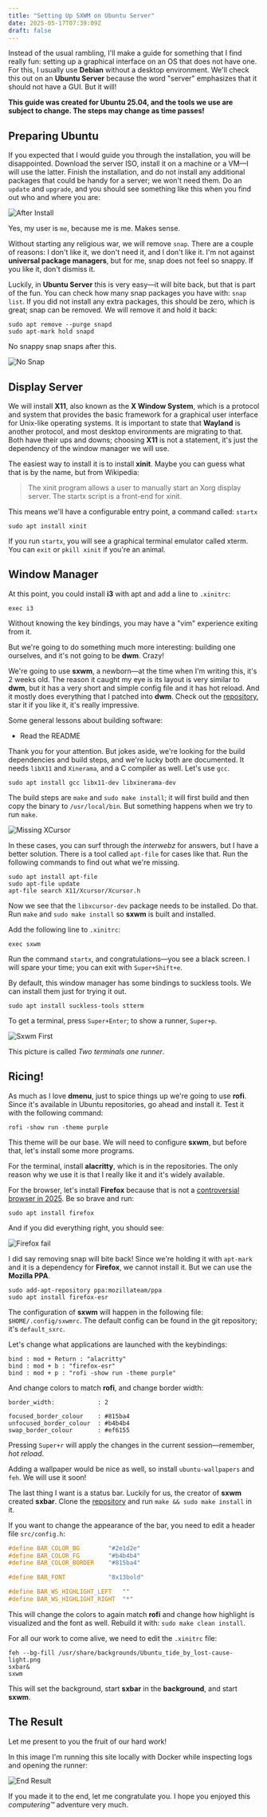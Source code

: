 ```yaml
---
title: "Setting Up SXWM on Ubuntu Server"
date: 2025-05-17T07:39:09Z
draft: false
---
```


Instead of the usual rambling, I'll make a guide for something that I find really fun: setting up a graphical interface on an OS that does not have one. For this, I usually use **Debian** without a desktop environment. We'll check this out on an **Ubuntu Server** because the word "server" emphasizes that it should not have a GUI. But it will!

<!--more-->

**This guide was created for Ubuntu 25.04, and the tools we use are subject to change. The steps may change as time passes!**

## Preparing Ubuntu

If you expected that I would guide you through the installation, you will be disappointed. Download the server ISO, install it on a machine or a VM—I will use the latter. Finish the installation, and do not install any additional packages that could be handy for a server; we won't need them. Do an `update` and `upgrade`, and you should see something like this when you find out who and where you are:

![After Install](after-install.png)

Yes, my user is `me`, because me is me. Makes sense.

Without starting any religious war, we will remove `snap`. There are a couple of reasons: I don't like it, we don't need it, and I don't like it. I'm not against **universal package managers**, but for me, snap does not feel so snappy. If you like it, don't dismiss it.

Luckily, in **Ubuntu Server** this is very easy—it will bite back, but that is part of the fun. You can check how many snap packages you have with: `snap list`. If you did not install any extra packages, this should be zero, which is great; snap can be removed. We will remove it and hold it back:

```shell
sudo apt remove --purge snapd
sudo apt-mark hold snapd
```

No snappy snap snaps after this.

![No Snap](no-snap.png)

## Display Server

We will install **X11**, also known as the **X Window System**, which is a protocol and system that provides the basic framework for a graphical user interface for Unix-like operating systems. It is important to state that **Wayland** is another protocol, and most desktop environments are migrating to that. Both have their ups and downs; choosing **X11** is not a statement, it's just the dependency of the window manager we will use.

The easiest way to install it is to install **xinit**. Maybe you can guess what that is by the name, but from Wikipedia:

> The xinit program allows a user to manually start an Xorg display server. The startx script is a front-end for xinit.

This means we'll have a configurable entry point, a command called: `startx`

```shell
sudo apt install xinit
```

If you run `startx`, you will see a graphical terminal emulator called xterm. You can `exit` or `pkill xinit` if you're an animal.

## Window Manager

At this point, you could install **i3** with apt and add a line to `.xinitrc`:

```shell
exec i3
```

Without knowing the key bindings, you may have a "vim" experience exiting from it.

But we're going to do something much more interesting: building one ourselves, and it's not going to be **dwm**. Crazy!

We're going to use **sxwm**, a newborn—at the time when I'm writing this, it's 2 weeks old. The reason it caught my eye is its layout is very similar to **dwm**, but it has a very short and simple config file and it has hot reload. And it mostly does everything that I patched into **dwm**. Check out the [repository](https://github.com/uint23/sxwm), star it if you like it, it's really impressive.

Some general lessons about building software:

- Read the README

Thank you for your attention. But jokes aside, we're looking for the build dependencies and build steps, and we're lucky both are documented. It needs `libX11` and `Xinerama`, and a C compiler as well. Let's use `gcc`.

```shell
sudo apt install gcc libx11-dev libxinerama-dev
```

The build steps are `make` and `sudo make install`; it will first build and then copy the binary to `/usr/local/bin`. But something happens when we try to run `make`.

![Missing XCursor](missing-xcursor.png)

In these cases, you can surf through the _interwebz_ for answers, but I have a better solution. There is a tool called `apt-file` for cases like that. Run the following commands to find out what we're missing.

```shell
sudo apt install apt-file
sudo apt-file update
apt-file search X11/Xcursor/Xcursor.h
```

Now we see that the `libxcursor-dev` package needs to be installed. Do that. Run `make` and `sudo make install` so **sxwm** is built and installed.

Add the following line to `.xinitrc`:

```shell
exec sxwm
```

Run the command `startx`, and congratulations—you see a black screen. I will spare your time; you can exit with `Super+Shift+e`.

By default, this window manager has some bindings to suckless tools. We can install them just for trying it out.

```shell
sudo apt install suckless-tools stterm
```

To get a terminal, press `Super+Enter`; to show a runner, `Super+p`.

![Sxwm First](sxwm-first.png)

This picture is called _Two terminals one runner_.

## Ricing!

As much as I love **dmenu**, just to spice things up we're going to use **rofi**. Since it's available in Ubuntu repositories, go ahead and install it. Test it with the following command:

```shell
rofi -show run -theme purple
```

This theme will be our base. We will need to configure **sxwm**, but before that, let's install some more programs.

For the terminal, install **alacritty**, which is in the repositories. The only reason why we use it is that I really like it and it's widely available.

For the browser, let's install **Firefox** because that is not a [controversial browser in 2025](https://www.computerworld.com/article/3836787/strong-criticism-of-mozillas-new-firefox-user-agreement.html). Be so brave and run:

```shell
sudo apt install firefox
```

And if you did everything right, you should see:

![Firefox fail](firefox-fail.png)

I did say removing snap will bite back! Since we're holding it with `apt-mark` and it is a dependency for **Firefox**, we cannot install it. But we can use the **Mozilla PPA**.

```shell
sudo add-apt-repository ppa:mozillateam/ppa
sudo apt install firefox-esr
```

The configuration of **sxwm** will happen in the following file: `$HOME/.config/sxwmrc`. The default config can be found in the git repository; it's `default_sxrc`.

Let's change what applications are launched with the keybindings:

```shell
bind : mod + Return : "alacritty"
bind : mod + b : "firefox-esr"
bind : mod + p : "rofi -show run -theme purple"
```

And change colors to match **rofi**, and change border width:

```shell
border_width:            : 2

focused_border_colour    : #815ba4
unfocused_border_colour  : #b4b4b4
swap_border_colour       : #ef6155
```

Pressing `Super+r` will apply the changes in the current session—remember, _hot reload_.

Adding a wallpaper would be nice as well, so install `ubuntu-wallpapers` and `feh`. We will use it soon!

The last thing I want is a status bar. Luckily for us, the creator of **sxwm** created **sxbar**. Clone the [repository](https://github.com/uint23/sxbar) and run `make && sudo make install` in it.

If you want to change the appearance of the bar, you need to edit a header file `src/config.h`:

```c
#define BAR_COLOR_BG		"#2e1d2e"
#define BAR_COLOR_FG		"#b4b4b4"
#define BAR_COLOR_BORDER	"#815ba4"

#define BAR_FONT			"8x13bold"

#define BAR_WS_HIGHLIGHT_LEFT	""
#define BAR_WS_HIGHLIGHT_RIGHT	"*"
```

This will change the colors to again match **rofi** and change how highlight is visualized and the font as well. Rebuild it with: `sudo make clean install`.

For all our work to come alive, we need to edit the `.xinitrc` file:

```shell
feh --bg-fill /usr/share/backgrounds/Ubuntu_tide_by_lost-cause-light.png
sxbar&
sxwm
```

This will set the background, start **sxbar** in the **background**, and start **sxwm**.

## The Result

Let me present to you the fruit of our hard work!

In this image I'm running this site locally with Docker while inspecting logs and opening the runner:

![End Result](end-result.png)

If you made it to the end, let me congratulate you. I hope you enjoyed this _computering™_ adventure very much.

